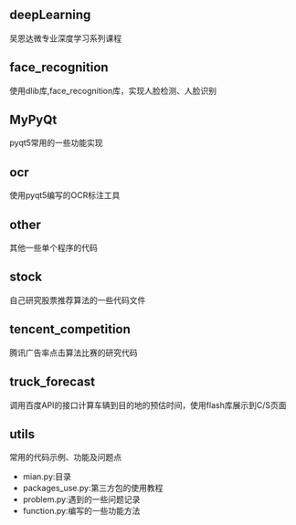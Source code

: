 ## deepLearning
吴恩达微专业深度学习系列课程

## face_recognition
使用dlib库,face_recognition库，实现人脸检测、人脸识别  

## MyPyQt
pyqt5常用的一些功能实现

## ocr
使用pyqt5编写的OCR标注工具

## other
其他一些单个程序的代码

## stock
自己研究股票推荐算法的一些代码文件

## tencent_competition
腾讯广告率点击算法比赛的研究代码

## truck_forecast
调用百度API的接口计算车辆到目的地的预估时间，使用flash库展示到C/S页面 

## utils
常用的代码示例、功能及问题点
- mian.py:目录
- packages_use.py:第三方包的使用教程
- problem.py:遇到的一些问题记录
- function.py:编写的一些功能方法